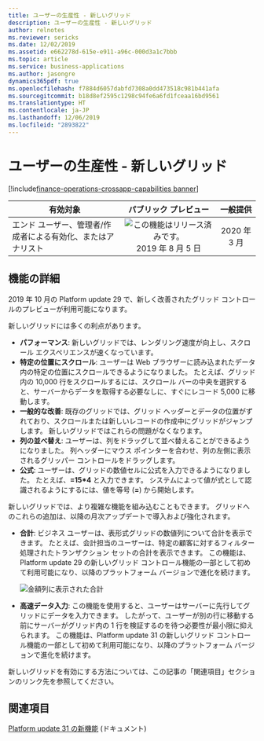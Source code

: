 ```yaml
---
title: ユーザーの生産性 - 新しいグリッド
description: ユーザーの生産性 - 新しいグリッド
author: relnotes
ms.reviewer: sericks
ms.date: 12/02/2019
ms.assetid: e662278d-615e-e911-a96c-000d3a1c7bbb
ms.topic: article
ms.service: business-applications
ms.author: jasongre
dynamics365pdf: true
ms.openlocfilehash: f7884d6057dabfd7308a0dd473518c981b441afa
ms.sourcegitcommit: b18d8ef2595c1298c94fe6a6fd1fceaa16bd9561
ms.translationtype: HT
ms.contentlocale: ja-JP
ms.lasthandoff: 12/06/2019
ms.locfileid: "2893822"
---
```

# <a name="user-productivity--new-grid"></a>ユーザーの生産性 - 新しいグリッド
[!include[finance-operations-crossapp-capabilities banner](../includes/finance-operations-crossapp-capabilities.md)]

| 有効対象    |  パブリック プレビュー | 一般提供 | 
| ---------- | :----------: |:----------: |
|エンド ユーザー、管理者/作成者による有効化、またはアナリスト|![この機能はリリース済みです。](/dynamics365-release-plan/media/green-checkmark.png "この機能はリリース済みです。") 2019 年 8 月 5 日| 2020 年 3 月|






## <a name="feature-details"></a>機能の詳細
<!--feature detail start -->
2019 年 10 月の Platform update 29 で、新しく改善されたグリッド コントロールのプレビューが利用可能になります。 

新しいグリッドには多くの利点があります。 

- **パフォーマンス**: 新しいグリッドでは、レンダリング速度が向上し、スクロール エクスペリエンスが速くなっています。
- **特定の位置にスクロール**: ユーザーは Web ブラウザーに読み込まれたデータ内の特定の位置にスクロールできるようになりました。 たとえば、グリッド内の 10,000 行をスクロールするには、スクロール バーの中央を選択すると、サーバーからデータを取得する必要なしに、すぐにレコード 5,000 に移動します。
- **一般的な改善**: 既存のグリッドでは、グリッド ヘッダーとデータの位置がずれており、スクロールまたは新しいレコードの作成中にグリッドがジャンプします。 新しいグリッドではこれらの問題がなくなります。
- **列の並べ替え**: ユーザーは、列をドラッグして並べ替えることができるようになりました。 列ヘッダーにマウス ポインターを合わせ、列の左側に表示されるグリッパー コントロールをドラッグします。
- **公式**: ユーザーは、グリッドの数値セルに公式を入力できるようになりました。 たとえば、**=15\*4** と入力できます。 システムによって値が式として認識されるようにするには、値を等号 (**=**) から開始します。 

新しいグリッドでは、より複雑な機能を組み込むこともできます。 グリッドへのこれらの追加は、以降の月次アップデートで導入および強化されます。

- **合計**: ビジネス ユーザーは、表形式グリッドの数値列について合計を表示できます。 たとえば、会計担当のユーザーは、特定の顧客に対するフィルター処理されたトランザクション セットの合計を表示できます。 この機能は、Platform update 29 の新しいグリッド コントロール機能の一部として初めて利用可能になり、以降のプラットフォーム バージョンで進化を続けます。

  ![金額列に表示された合計](media/user-productivity-new-grid-1.png "金額列に表示された合計")

- **高速データ入力**: この機能を使用すると、ユーザーはサーバーに先行してグリッドにデータを入力できます。 したがって、ユーザーが別の行に移動する前にサーバーがグリッド内の 1 行を検証するのを待つ必要性が最小限に抑えられます。 この機能は、Platform update 31 の新しいグリッド コントロール機能の一部として初めて利用可能になり、以降のプラットフォーム バージョンで進化を続けます。

新しいグリッドを有効にする方法については、この記事の「関連項目」セクションのリンク先を参照してください。  
<!--feature detail end -->










## <a name="see-also"></a>関連項目

[Platform update 31 の新機能](https://docs.microsoft.com/dynamics365/fin-ops-core/dev-itpro/get-started/whats-new-platform-update-31) (ドキュメント)
